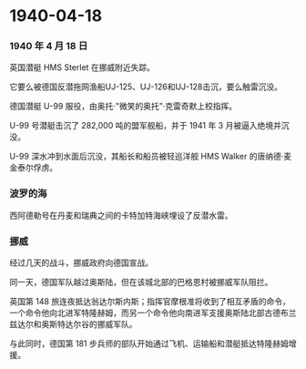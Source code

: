 # 1940-04-18

### 1940 年 4 月 18 日

英国潜艇 HMS Sterlet 在挪威附近失踪。

它要么被德国反潜拖网渔船UJ-125、UJ-126和UJ-128击沉，要么触雷沉没。

德国潜艇 U-99 服役，由奥托·"微笑的奥托"·克雷奇默上校指挥。

U-99 号潜艇击沉了 282,000 吨的盟军舰船，并于 1941 年 3
月被逼入绝境并沉没。

U-99 深水冲到水面后沉没，其船长和船员被轻巡洋舰 HMS Walker
的唐纳德·麦金泰尔俘虏。

### 波罗的海

西阿德勒号在丹麦和瑞典之间的卡特加特海峡埋设了反潜水雷。

### 挪威

经过几天的战斗，挪威政府向德国宣战。

同一天，德国军队越过奥斯陆，但在该城北部的巴格恩村被挪威军队阻拦。

英国第 148
旅连夜抵达翁达尔斯内斯；指挥官摩根准将收到了相互矛盾的命令，一个命令他向北进军特隆赫姆，而另一个命令他向南进军支援奥斯陆北部古德布兰兹达尔和奥斯特达尔谷的挪威军队。

与此同时，德国第 181
步兵师的部队开始通过飞机、运输船和潜艇抵达特隆赫姆增援。